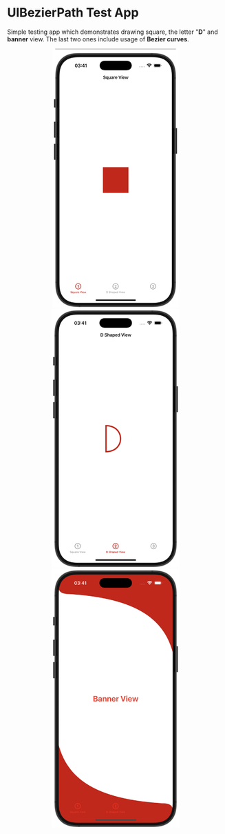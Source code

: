 # UIBezierPath Test App

Simple testing app which demonstrates drawing square, the letter "**D**" and **banner** view. The last two ones include usage of **Bezier curves**. 

<p align="center">
<img src= "https://github.com/samil145/UIBezierPath-Test/blob/main/Images/square.png?raw=true" height="600" >
<img src= "https://github.com/samil145/UIBezierPath-Test/blob/main/Images/D.png?raw=true" height="600">
<img src= "https://github.com/samil145/UIBezierPath-Test/blob/main/Images/Banner%20View.png?raw=true" height="600">
</p>
